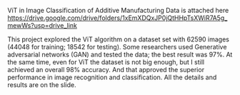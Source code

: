ViT in Image Classification of Additive Manufacturing
Data is attached here https://drive.google.com/drive/folders/1xEmXDQxJP0jQtHHpTsXWiR7A5g_mewWs?usp=drive_link 

This project explored the ViT algorithm on a dataset set with 62590 images (44048 for training; 18542 for testing). Some researchers used Generative adversarial networks (GAN) and tested the data; the best result was 97%. At the same time, even for ViT the dataset is not big enough, but I still achieved an overall 98% accuracy. And that approved the superior performance in image recognition and classification. All the details and results are on the slide. 
